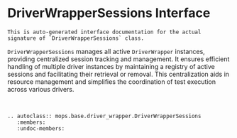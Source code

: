 # DriverWrapperSessions Interface

```{note}
This is auto-generated interface documentation for the actual signature of `DriverWrapperSessions` class. 
```

`DriverWrapperSessions` manages all active `DriverWrapper` instances, providing centralized session tracking and management.
It ensures efficient handling of multiple driver instances by maintaining a registry of active sessions and facilitating 
their retrieval or removal. 
This centralization aids in resource management and simplifies the coordination of test execution across various drivers.

<br>

```{eval-rst}  
.. autoclass:: mops.base.driver_wrapper.DriverWrapperSessions
   :members:
   :undoc-members:
```